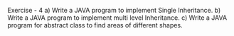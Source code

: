 Exercise - 4
a) Write a JAVA program to implement Single Inheritance.
b) Write a JAVA program to implement multi level Inheritance. 
c) Write a JAVA program for abstract class to find areas of different shapes.
